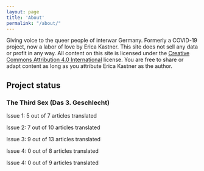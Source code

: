 ```yaml
---
layout: page
title: 'About'
permalink: "/about/"
---
```


Giving voice to the queer people of interwar Germany. Formerly a COVID-19 project, now a labor of love by Erica Kastner. This site does not sell any data or profit in any way. All content on this site is licensed under the [Creative Commons Attribution 4.0 International](https://creativecommons.org/licenses/by/4.0/) license. You are free to share or adapt content as long as you attribute Erica Kastner as the author.

## Project status

### The Third Sex (Das 3. Geschlecht)

Issue 1: 5 out of 7 articles translated

Issue 2: 7 out of 10 articles translated

Issue 3: 9 out of 13 articles translated

Issue 4: 0 out of 8 articles translated

Issue 4: 0 out of 9 articles translated

